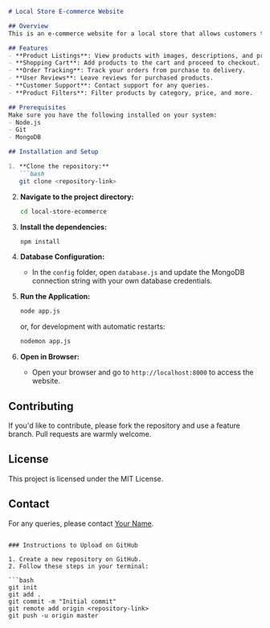 
```markdown
# Local Store E-commerce Website

## Overview
This is an e-commerce website for a local store that allows customers to browse and purchase products online. The platform includes features like product listings, shopping cart functionality, order tracking, user reviews, and customer support.

## Features
- **Product Listings**: View products with images, descriptions, and prices.
- **Shopping Cart**: Add products to the cart and proceed to checkout.
- **Order Tracking**: Track your orders from purchase to delivery.
- **User Reviews**: Leave reviews for purchased products.
- **Customer Support**: Contact support for any queries.
- **Product Filters**: Filter products by category, price, and more.

## Prerequisites
Make sure you have the following installed on your system:
- Node.js
- Git
- MongoDB

## Installation and Setup

1. **Clone the repository:**
   ```bash
   git clone <repository-link>
   ```
2. **Navigate to the project directory:**
   ```bash
   cd local-store-ecommerce
   ```
3. **Install the dependencies:**
   ```bash
   npm install
   ```
4. **Database Configuration:**
   - In the `config` folder, open `database.js` and update the MongoDB connection string with your own database credentials.

5. **Run the Application:**
   ```bash
   node app.js
   ```
   or, for development with automatic restarts:
   ```bash
   nodemon app.js
   ```
6. **Open in Browser:**
   - Open your browser and go to `http://localhost:8000` to access the website.


## Contributing
If you'd like to contribute, please fork the repository and use a feature branch. Pull requests are warmly welcome.

## License
This project is licensed under the MIT License.

## Contact
For any queries, please contact [Your Name](mailto:your.email@example.com).
```

### Instructions to Upload on GitHub

1. Create a new repository on GitHub.
2. Follow these steps in your terminal:

```bash
git init
git add .
git commit -m "Initial commit"
git remote add origin <repository-link>
git push -u origin master
```